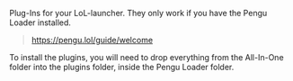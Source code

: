 Plug-Ins for your LoL-launcher. They only work if you have the Pengu Loader installed.

> https://pengu.lol/guide/welcome

To install the plugins, you will need to drop everything from the All-In-One folder into the plugins folder, inside the Pengu Loader folder.
